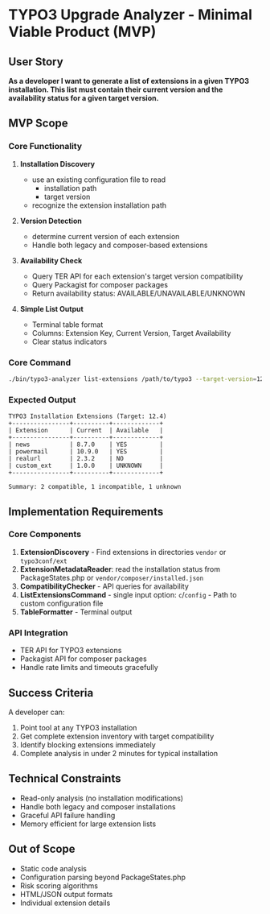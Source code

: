# TYPO3 Upgrade Analyzer - Minimal Viable Product (MVP)

## User Story

**As a developer I want to generate a list of extensions in a given TYPO3 installation. This list must contain their current version and the availability status for a given target version.**

## MVP Scope

### Core Functionality

1. **Installation Discovery**
   - use an existing configuration file to read  
     - installation path
     - target version
   - recognize the extension installation path 

2. **Version Detection**  
   - determine current version of each extension
   - Handle both legacy and composer-based extensions

3. **Availability Check**
   - Query TER API for each extension's target version compatibility
   - Query Packagist for composer packages
   - Return availability status: AVAILABLE/UNAVAILABLE/UNKNOWN

4. **Simple List Output**
   - Terminal table format
   - Columns: Extension Key, Current Version, Target Availability
   - Clear status indicators

### Core Command
```bash
./bin/typo3-analyzer list-extensions /path/to/typo3 --target-version=12.4
```

### Expected Output
```
TYPO3 Installation Extensions (Target: 12.4)
+----------------+----------+-------------+
| Extension      | Current  | Available   |
+----------------+----------+-------------+
| news           | 8.7.0    | YES         |
| powermail      | 10.9.0   | YES         |
| realurl        | 2.3.2    | NO          |
| custom_ext     | 1.0.0    | UNKNOWN     |
+----------------+----------+-------------+

Summary: 2 compatible, 1 incompatible, 1 unknown
```

## Implementation Requirements

### Core Components
1. **ExtensionDiscovery** - Find extensions in directories `vendor` or `typo3conf/ext`
2. **ExtensionMetadataReader**: read the installation status from PackageStates.php or `vendor/composer/installed.json` 
3. **CompatibilityChecker** - API queries for availability
4. **ListExtensionsCommand** - single input option: `c`/`config` - Path to custom configuration file 
5. **TableFormatter** - Terminal output

### API Integration
- TER API for TYPO3 extensions
- Packagist API for composer packages
- Handle rate limits and timeouts gracefully

## Success Criteria

A developer can:
1. Point tool at any TYPO3 installation
2. Get complete extension inventory with target compatibility
3. Identify blocking extensions immediately
4. Complete analysis in under 2 minutes for typical installation

## Technical Constraints

- Read-only analysis (no installation modifications)
- Handle both legacy and composer installations  
- Graceful API failure handling
- Memory efficient for large extension lists

## Out of Scope

- Static code analysis
- Configuration parsing beyond PackageStates.php
- Risk scoring algorithms
- HTML/JSON output formats
- Individual extension details
